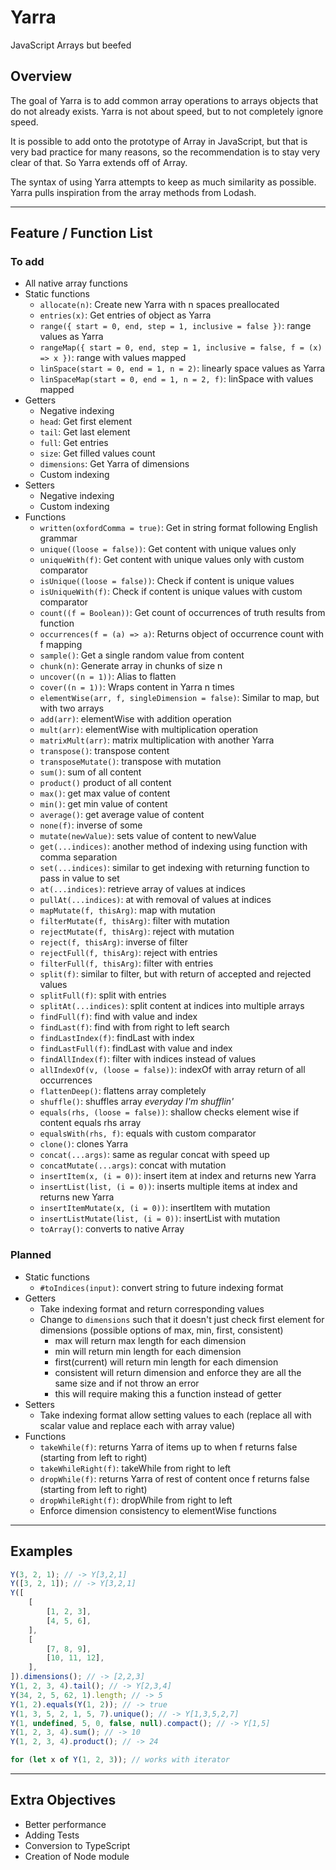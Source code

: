 # Yarra

JavaScript Arrays but beefed

## Overview

The goal of Yarra is to add common array operations to arrays objects that do not already exists. Yarra is not about speed, but to not completely ignore speed.

It is possible to add onto the prototype of Array in JavaScript, but that is very bad practice for many reasons, so the recommendation is to stay very clear of that. So Yarra extends off of Array.

The syntax of using Yarra attempts to keep as much similarity as possible. Yarra pulls inspiration from the array methods from Lodash.

---

## Feature / Function List

### To add

-   All native array functions
-   Static functions
    -   `allocate(n)`: Create new Yarra with n spaces preallocated
    -   `entries(x)`: Get entries of object as Yarra
    -   `range({ start = 0, end, step = 1, inclusive = false })`: range values as Yarra
    -   `rangeMap({ start = 0, end, step = 1, inclusive = false, f = (x) => x })`: range with values mapped
    -   `linSpace(start = 0, end = 1, n = 2)`: linearly space values as Yarra
    -   `linSpaceMap(start = 0, end = 1, n = 2, f)`: linSpace with values mapped
-   Getters
    -   Negative indexing
    -   `head`: Get first element
    -   `tail`: Get last element
    -   `full`: Get entries
    -   `size`: Get filled values count
    -   `dimensions`: Get Yarra of dimensions
    -   Custom indexing
-   Setters
    -   Negative indexing
    -   Custom indexing
-   Functions
    -   `written(oxfordComma = true)`: Get in string format following English grammar
    -   `unique((loose = false))`: Get content with unique values only
    -   `uniqueWith(f)`: Get content with unique values only with custom comparator
    -   `isUnique((loose = false))`: Check if content is unique values
    -   `isUniqueWith(f)`: Check if content is unique values with custom comparator
    -   `count((f = Boolean))`: Get count of occurrences of truth results from function
    -   `occurrences(f = (a) => a)`: Returns object of occurrence count with f mapping
    -   `sample()`: Get a single random value from content
    -   `chunk(n)`: Generate array in chunks of size n
    -   `uncover((n = 1))`: Alias to flatten
    -   `cover((n = 1))`: Wraps content in Yarra n times
    -   `elementWise(arr, f, singleDimension = false)`: Similar to map, but with two arrays
    -   `add(arr)`: elementWise with addition operation
    -   `mult(arr)`: elementWise with multiplication operation
    -   `matrixMult(arr)`: matrix multiplication with another Yarra
    -   `transpose()`: transpose content
    -   `transposeMutate()`: transpose with mutation
    -   `sum()`: sum of all content
    -   `product()` product of all content
    -   `max()`: get max value of content
    -   `min()`: get min value of content
    -   `average()`: get average value of content
    -   `none(f)`: inverse of some
    -   `mutate(newValue)`: sets value of content to newValue
    -   `get(...indices)`: another method of indexing using function with comma separation
    -   `set(...indices)`: similar to get indexing with returning function to pass in value to set
    -   `at(...indices)`: retrieve array of values at indices
    -   `pullAt(...indices)`: at with removal of values at indices
    -   `mapMutate(f, thisArg)`: map with mutation
    -   `filterMutate(f, thisArg)`: filter with mutation
    -   `rejectMutate(f, thisArg)`: reject with mutation
    -   `reject(f, thisArg)`: inverse of filter
    -   `rejectFull(f, thisArg)`: reject with entries
    -   `filterFull(f, thisArg)`: filter with entries
    -   `split(f)`: similar to filter, but with return of accepted and rejected values
    -   `splitFull(f)`: split with entries
    -   `splitAt(...indices)`: split content at indices into multiple arrays
    -   `findFull(f)`: find with value and index
    -   `findLast(f)`: find with from right to left search
    -   `findLastIndex(f)`: findLast with index
    -   `findLastFull(f)`: findLast with value and index
    -   `findAllIndex(f)`: filter with indices instead of values
    -   `allIndexOf(v, (loose = false))`: indexOf with array return of all occurrences
    -   `flattenDeep()`: flattens array completely
    -   `shuffle()`: shuffles array _everyday I'm shufflin'_
    -   `equals(rhs, (loose = false))`: shallow checks element wise if content equals rhs array
    -   `equalsWith(rhs, f)`: equals with custom comparator
    -   `clone()`: clones Yarra
    -   `concat(...args)`: same as regular concat with speed up
    -   `concatMutate(...args)`: concat with mutation
    -   `insertItem(x, (i = 0))`: insert item at index and returns new Yarra
    -   `insertList(list, (i = 0))`: inserts multiple items at index and returns new Yarra
    -   `insertItemMutate(x, (i = 0))`: insertItem with mutation
    -   `insertListMutate(list, (i = 0))`: insertList with mutation
    -   `toArray()`: converts to native Array

### Planned

-   Static functions
    -   `#toIndices(input)`: convert string to future indexing format
-   Getters
    -   Take indexing format and return corresponding values
    -   Change to `dimensions` such that it doesn't just check first element for dimensions (possible options of max, min, first, consistent)
        -   max will return max length for each dimension
        -   min will return min length for each dimension
        -   first(current) will return min length for each dimension
        -   consistent will return dimension and enforce they are all the same size and if not throw an error
        -   this will require making this a function instead of getter
-   Setters
    -   Take indexing format allow setting values to each (replace all with scalar value and replace each with array value)
-   Functions
    -   `takeWhile(f)`: returns Yarra of items up to when f returns false (starting from left to right)
    -   `takeWhileRight(f)`: takeWhile from right to left
    -   `dropWhile(f)`: returns Yarra of rest of content once f returns false (starting from left to right)
    -   `dropWhileRight(f)`: dropWhile from right to left
    -   Enforce dimension consistency to elementWise functions

---

## Examples

```javascript
Y(3, 2, 1); // -> Y[3,2,1]
Y([3, 2, 1]); // -> Y[3,2,1]
Y([
    [
        [1, 2, 3],
        [4, 5, 6],
    ],
    [
        [7, 8, 9],
        [10, 11, 12],
    ],
]).dimensions(); // -> [2,2,3]
Y(1, 2, 3, 4).tail(); // -> Y[2,3,4]
Y(34, 2, 5, 62, 1).length; // -> 5
Y(1, 2).equals(Y(1, 2)); // -> true
Y(1, 3, 5, 2, 1, 5, 7).unique(); // -> Y[1,3,5,2,7]
Y(1, undefined, 5, 0, false, null).compact(); // -> Y[1,5]
Y(1, 2, 3, 4).sum(); // -> 10
Y(1, 2, 3, 4).product(); // -> 24

for (let x of Y(1, 2, 3)); // works with iterator
```

---

## Extra Objectives

-   Better performance
-   Adding Tests
-   Conversion to TypeScript
-   Creation of Node module
